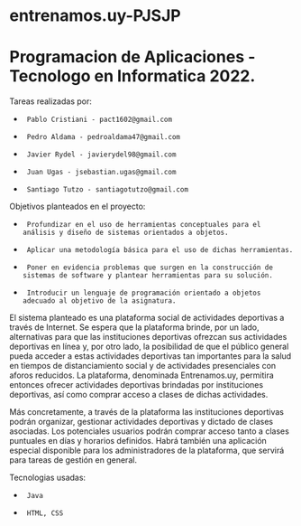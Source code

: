 # entrenamos.uy-PJSJP
# Programacion de Aplicaciones - Tecnologo en Informatica 2022.

Tareas realizadas por:
 *      Pablo Cristiani - pact1602@gmail.com
 *      Pedro Aldama - pedroaldama47@gmail.com
 *      Javier Rydel - javierydel98@gmail.com
 *      Juan Ugas - jsebastian.ugas@gmail.com
 *      Santiago Tutzo - santiagotutzo@gmail.com

Objetivos planteados en el proyecto:
 *      Profundizar en el uso de herramientas conceptuales para el análisis y diseño de sistemas orientados a objetos.
 *      Aplicar una metodología básica para el uso de dichas herramientas.
 *      Poner en evidencia problemas que surgen en la construcción de sistemas de software y plantear herramientas para su solución.
 *      Introducir un lenguaje de programación orientado a objetos adecuado al objetivo de la asignatura.

El sistema planteado es una plataforma social de actividades deportivas a través de
Internet. Se espera que la plataforma brinde, por un lado, alternativas para que las
instituciones deportivas ofrezcan sus actividades deportivas en línea y, por otro lado, la
posibilidad de que el público general pueda acceder a estas actividades deportivas tan
importantes para la salud en tiempos de distanciamiento social y de actividades
presenciales con aforos reducidos. La plataforma, denominada Entrenamos.uy, permitira 
entonces ofrecer actividades deportivas brindadas por instituciones deportivas, así como
comprar acceso a clases de dichas actividades.

Más concretamente, a través de la plataforma las instituciones deportivas podrán organizar,
gestionar actividades deportivas y dictado de clases asociadas. Los potenciales usuarios
podrán comprar acceso tanto a clases puntuales en días y horarios definidos. Habrá
también una aplicación especial disponible para los administradores de la plataforma, que
servirá para tareas de gestión en general.

Tecnologias usadas:
 *      Java
 *      HTML, CSS